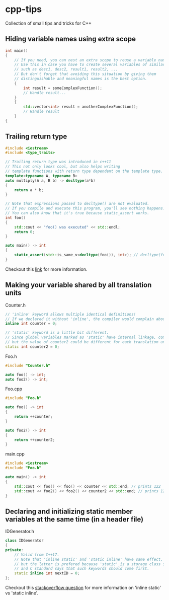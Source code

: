 # cpp-tips
Collection of small tips and tricks for C++

## Hiding variable names using extra scope
```c++
int main()
{
    // If you need, you can nest an extra scope to reuse a variable name.
    // Use this in case you have to create several variables of similar intent
    // such as desc1, desc2, result1, result2, ...
    // But don't forget that avoiding this situation by giving them
    // distinguishable and meaningful names is the best option.
    {
        int result = someComplexFunction();
        // Handle result...
    }
    {
        std::vector<int> result = anotherComplexFunction();
        // Handle result
    }
{
```

## Trailing return type
```c++
#include <iostream>
#include <type_traits>

// Trailing return type was introduced in c++11
// This not only looks cool, but also helps writing
// template functions with return type dependent on the template type. 
template<typename A, typename B>
auto multiply(A a, B b) -> decltype(a*b)
{
    return a * b;
}

// Note that expressions passed to decltype() are not evaluated.
// If you compile and execute this program, you'll see nothing happens.
// You can also know that it's true because static_assert works.
int foo()
{
    std::cout << "foo() was executed" << std::endl;
    return 0;
}

auto main() -> int
{
    static_assert(std::is_same_v<decltype(foo()), int>); // decltype(foo()) is same as int.
}
```
Checkout this [link](https://www.danielsieger.com/blog/2022/01/28/cpp-trailing-return-types.html) for more information.

## Making your variable shared by all translation units
Counter.h
```c++
// 'inline' keyword allows multiple identical definitions!
// If we declared it without 'inline', the compiler would complain about ODR violation.
inline int counter = 0;

// 'static' keyword is a little bit different.
// Since global variables marked as 'static' have internal linkage, compilder doesn't say anything about ODR
// but the value of counter2 could be different for each translation unit.
static int counter2 = 0;
```
Foo.h
```c++
#include "Counter.h"

auto foo() -> int;
auto foo2() -> int;
```
Foo.cpp
```c++
#include "Foo.h"

auto foo() -> int
{
    return ++counter;
}

auto foo2() -> int
{
    return ++counter2;
}
```
main.cpp
```c++
#include <iostream>
#include "Foo.h"

auto main() -> int
{
    std::cout << foo() << foo() << counter << std::end; // prints 122
    std::cout << foo2() << foo2() << counter2 << std::end; // prints 120
}
```
## Declaring and initializing static member variables at the same time (in a header file)
IDGenerator.h
```c++
class IDGenerator
{
private:
    // Valid from C++17.
    // Note that 'inline static' and 'static inline' have same effect,
    // but the latter is prefered because 'static' is a storage class specifier
    // and C standard says that such keywords should come first.
    static inline int nextID = 0; 
};
```
Checkout this [stackoverflow question](https://stackoverflow.com/questions/61714110/static-inline-vs-inline-static) for more information on 'inline static' vs 'static inline'.
